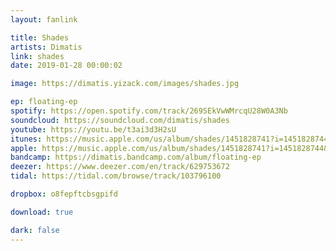 ```yaml
---
layout: fanlink

title: Shades
artists: Dimatis
link: shades
date: 2019-01-28 00:00:02

image: https://dimatis.yizack.com/images/shades.jpg

ep: floating-ep
spotify: https://open.spotify.com/track/269SEkVwWMrcqU28W0A3Nb
soundcloud: https://soundcloud.com/dimatis/shades
youtube: https://youtu.be/t3ai3d3H2sU
itunes: https://music.apple.com/us/album/shades/1451828741?i=1451828744&app=itunes&ls=1
apple: https://music.apple.com/us/album/shades/1451828741?i=1451828744&app=music&ls=1
bandcamp: https://dimatis.bandcamp.com/album/floating-ep
deezer: https://www.deezer.com/en/track/629753672
tidal: https://tidal.com/browse/track/103796100

dropbox: o8fepftcbsgpifd

download: true

dark: false
---
```

